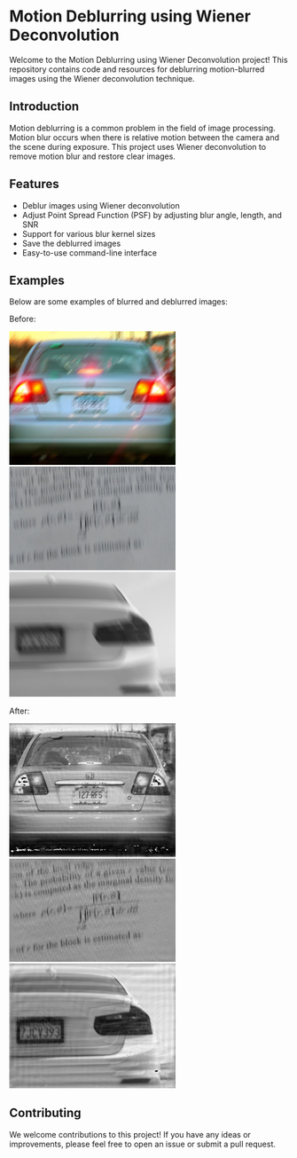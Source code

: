 <!DOCTYPE html>
<html lang="en">
<head>
    <meta charset="UTF-8">
    <meta name="viewport" content="width=device-width, initial-scale=1.0">
</head>
<body>

<h1>Motion Deblurring using Wiener Deconvolution</h1>

<p>Welcome to the Motion Deblurring using Wiener Deconvolution project! This repository contains code and resources for deblurring motion-blurred images using the Wiener deconvolution technique.</p>


<h2 id="introduction">Introduction</h2>
<p>Motion deblurring is a common problem in the field of image processing. Motion blur occurs when there is relative motion between the camera and the scene during exposure. This project uses Wiener deconvolution to remove motion blur and restore clear images.</p>

<h2 id="features">Features</h2>
<ul>
    <li>Deblur images using Wiener deconvolution</li>
    <li>Adjust Point Spread Function (PSF) by adjusting blur angle, length, and SNR</li>
    <li>Support for various blur kernel sizes</li>
    <li>Save the deblurred images</li>
    <li>Easy-to-use command-line interface</li>
</ul>

<h2 id="examples">Examples</h2>
<p>Below are some examples of blurred and deblurred images:</p>
<p>Before:</p>
<img src="image_1.jpg" alt="Blurred Image" width="300">
<img src="image_2.jpg" alt="Blurred Image" width="300">
<img src="image_3.jpg" alt="Blurred Image" width="300">
<p>After:</p>
<img src="deconvolved_image_1.jpg" alt="Deblurred Image" width="300">
<img src="deconvolved_image_2.jpg" alt="Deblurred Image" width="300">
<img src="deconvolved_image_3.jpg" alt="Deblurred Image" width="300">

<h2 id="contributing">Contributing</h2>
<p>We welcome contributions to this project! If you have any ideas or improvements, please feel free to open an issue or submit a pull request.</p>


</body>
</html>
